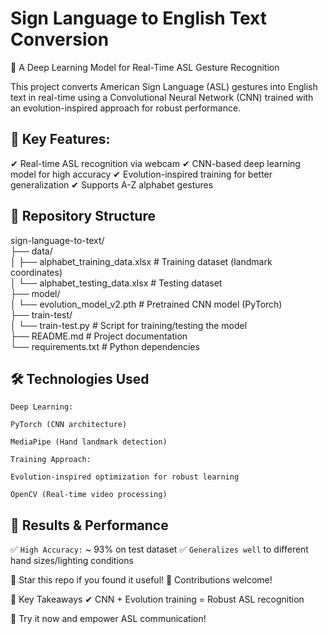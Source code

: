 # Sign Language to English Text Conversion

📌 A Deep Learning Model for Real-Time ASL Gesture Recognition

This project converts American Sign Language (ASL) gestures into English text in real-time using a Convolutional Neural Network (CNN) trained with an evolution-inspired approach for robust performance.

## 🚀 Key Features:

✔ Real-time ASL recognition via webcam
✔ CNN-based deep learning model for high accuracy
✔ Evolution-inspired training for better generalization
✔ Supports A-Z alphabet gestures

## 📂 Repository Structure

sign-language-to-text/  
├── data/  
│   ├── alphabet_training_data.xlsx  # Training dataset (landmark coordinates)  
│   └── alphabet_testing_data.xlsx   # Testing dataset  
├── model/  
│   └── evolution_model_v2.pth       # Pretrained CNN model (PyTorch)  
├── train-test/  
│   └── train-test.py                # Script for training/testing the model  
├── README.md                        # Project documentation  
└── requirements.txt                 # Python dependencies  

## 🛠 Technologies Used

`Deep Learning:`

`PyTorch (CNN architecture)`

`MediaPipe (Hand landmark detection)`

`Training Approach:`

`Evolution-inspired optimization for robust learning`

`OpenCV (Real-time video processing)`

## 🎯 Results & Performance

✅ `High Accuracy:` ~ 93% on test dataset
✅ `Generalizes well` to different hand sizes/lighting conditions

🌟 Star this repo if you found it useful!
🔀 Contributions welcome!

📌 Key Takeaways
✔ CNN + Evolution training = Robust ASL recognition

🚀 Try it now and empower ASL communication!
